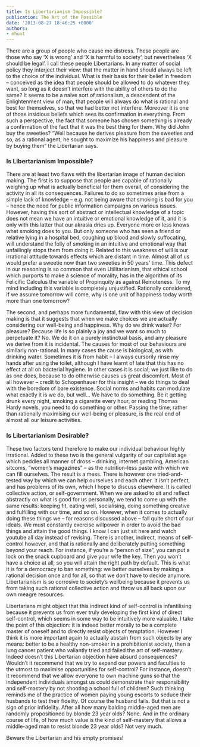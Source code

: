 ```yaml
---
title: Is Libertarianism Impossible?
publication: The Art of the Possible
date: '2013-08-27 18:46:25 +0000'
authors:
- mhunt
---
```


There are a group of people who cause me distress. These people are those who say ‘X is wrong’ and ‘X is harmful to society’, but nevertheless ‘X should be legal’. I call these people Libertarians. In any matter of social policy they interject their view: that the matter in hand should always be left to the choice of the individual. What is their basis for their belief in freedom – conceived as the idea that people should be allowed to do whatever they want, so long as it doesn’t interfere with the ability of others to do the same? It seems to be a naïve sort of rationalism, a descendent of the Enlightenment view of man, that people will always do what is rational and best for themselves, so that we had better not interfere. Moreover it is one of those insidious beliefs which sees its confirmation in everything. From such a perspective, the fact that someone has chosen something is already a confirmation of the fact that it was the best thing for them. Why did John buy the sweeties? “Well because he derives pleasure from the sweeties and so, as a rational agent, he sought to maximize his happiness and pleasure by buying them” the Libertarian says.</p>

### Is Libertarianism Impossible?

There are at least two flaws with the libertarian image of human decision making. The first is to suppose that people are capable of rationally weighing up what is actually beneficial for them overall, of considering the activity in all its consequences. Failures to do so sometimes arise from a simple lack of knowledge – e.g. not being aware that smoking is bad for you – hence the need for public information campaigns on various issues. However, having this sort of abstract or intellectual knowledge of a topic does not mean we have an intuitive or emotional knowledge of it, and it is only with this latter that our akrasia dries up. Everyone more or less knows what smoking does to you. But only someone who has seen a friend or relative lying in a hospital bed, coughing up blood and slowly suffocating, will understand the folly of smoking in an intuitive and emotional way that unfailingly stops them from doing it. Related to this weakness of will is our irrational attitude towards effects which are distant in time. Almost all of us would prefer a sweetie now than two sweeties in 50 years’ time. This defect in our reasoning is so common that even Utilitarianism, that ethical school which purports to make a science of morality, has in the algorithm of its Felicific Calculus the variable of Propinquity as against Remoteness. To my mind including this variable is completely unjustified. Rationally considered, if we assume tomorrow will come, why is one unit of happiness today worth more than one tomorrow?

The second, and perhaps more fundamental, flaw with this view of decision making is that it suggests that when we make choices we are actually considering our well-being and happiness. Why do we drink water? For pleasure? Because life is so plainly a joy and we want so much to perpetuate it? No. We do it on a purely instinctual basis, and any pleasure we derive from it is incidental. The causes for most of our behaviours are similarly non-rational. In many cases the cause is biological, as with drinking water. Sometimes it is from habit – I always cursorily rinse my hands after using the toilet, although I have learnt of late that this has no effect at all on bacterial hygiene. In other cases it is social; we just like to do as one does, because to do otherwise causes us great discomfort. Most of all however – credit to Schopenhauer for this insight – we do things to deal with the boredom of bare existence. Social norms and habits can modulate what exactly it is we do, but well... We have to do something. Be it getting drunk every night, smoking a cigarette every hour, or reading Thomas Hardy novels, you need to do something or other. Passing the time, rather than rationally maximising our well-being or pleasure, is the real end of almost all our leisure activities.

### Is Libertarianism Desirable?

These two factors tend therefore to make our individual behaviour highly irrational. Added to these two is the general vulgarity of our capitalist age which peddles all manner of dross – drinking, internet gambling, American sitcoms, “women’s magazines” – as the nutrition-less paste with which we can fill ourselves. The result is a mess. There is however one tried-and-tested way by which we can help ourselves and each other. It isn’t perfect, and has problems of its own, which I hope to discuss elsewhere. It is called collective action, or self-government. When we are asked to sit and reflect abstractly on what is good for us personally, we tend to come up with the same results: keeping fit, eating well, socialising, doing something creative and fulfilling with our time, and so on. However, when it comes to actually doing these things we – for reasons discussed above – fall quite short of our ideals. We must constantly exercise willpower in order to avoid the bad things and attain the good things. I know I can just sit here and watch youtube all day instead of revising. There is another, indirect, means of self-control however, and that is rationally and deliberately putting something beyond your reach. For instance, if you’re a “person of size”, you can put a lock on the snack cupboard and give your wife the key. Then you won’t have a choice at all, so you will attain the right path by default. This is what it is for a democracy to ban something: we better ourselves by making a rational decision once and for all, so that we don’t have to decide anymore. Libertarianism is so corrosive to society’s wellbeing because it prevents us from taking such rational collective action and throw us all back upon our own meagre resources.

Libertarians might object that this indirect kind of self-control is infantilising because it prevents us from ever truly developing the first kind of direct self-control, which seems in some way to be intuitively more valuable. I take the point of this objection: it is indeed better morally to be a complete master of oneself and to directly resist objects of temptation. However I think it is more important again to actually abstain from such objects by any means: better to be a healthy non-smoker in a prohibitionist society, then a lung cancer patient who valiantly tried and failed the art of self-mastery. Indeed doesn’t this Libertarian objection have absurd consequences? Wouldn’t it recommend that we try to expand our powers and faculties to the utmost to maximise opportunities for self-control? For instance, doesn’t it recommend that we allow everyone to own machine guns so that the independent individuals amongst us could demonstrate their responsibility and self-mastery by not shooting a school full of children? Such thinking reminds me of the practice of women paying young escorts to seduce their husbands to test their fidelity. Of course the husband fails. But that is not a sign of prior infidelity. After all how many balding middle-aged men are randomly propositioned by blonde 23 year olds? None. And in the ordinary course of life, of how much value is the kind of self-mastery that allows a middle-aged man to resist blonde 23 year olds? Not very much.

Beware the Libertarian and his empty promises!
